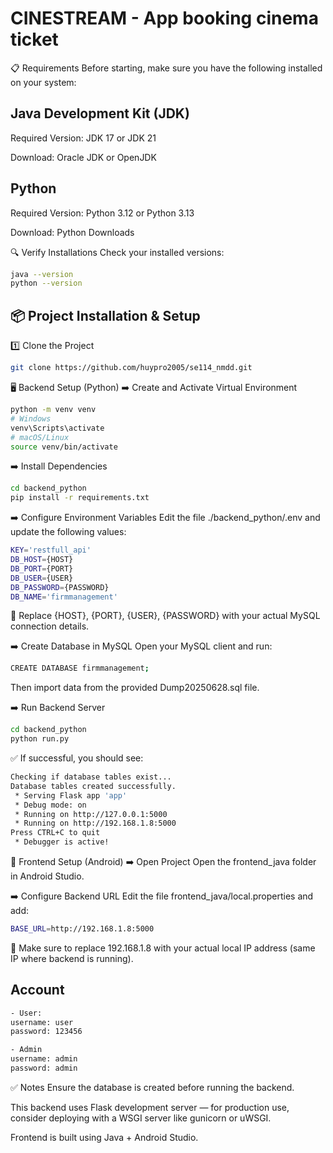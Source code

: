 # CINESTREAM - App booking cinema ticket

📋 Requirements
Before starting, make sure you have the following installed on your system:

## Java Development Kit (JDK)

Required Version: JDK 17 or JDK 21

Download: Oracle JDK or OpenJDK

## Python

Required Version: Python 3.12 or Python 3.13

Download: Python Downloads

🔍 Verify Installations
Check your installed versions:

```bash
java --version
python --version
```
## 📦 Project Installation & Setup
1️⃣ Clone the Project

```bash
git clone https://github.com/huypro2005/se114_nmdd.git
```



🖥️ Backend Setup (Python)
➡️ Create and Activate Virtual Environment

```bash
python -m venv venv
# Windows
venv\Scripts\activate
# macOS/Linux
source venv/bin/activate
```

➡️ Install Dependencies
```bash
cd backend_python
pip install -r requirements.txt
```

➡️ Configure Environment Variables
Edit the file ./backend_python/.env and update the following values:
```bash
KEY='restfull_api'
DB_HOST={HOST}
DB_PORT={PORT}
DB_USER={USER}
DB_PASSWORD={PASSWORD}
DB_NAME='firmmanagement'
```

📌 Replace {HOST}, {PORT}, {USER}, {PASSWORD} with your actual MySQL connection details.

➡️ Create Database in MySQL
Open your MySQL client and run:
```bash
CREATE DATABASE firmmanagement;
```

Then import data from the provided Dump20250628.sql file.

➡️ Run Backend Server

```bash
cd backend_python
python run.py
```

✅ If successful, you should see:
```bash
Checking if database tables exist...
Database tables created successfully.
 * Serving Flask app 'app'
 * Debug mode: on
 * Running on http://127.0.0.1:5000
 * Running on http://192.168.1.8:5000
Press CTRL+C to quit
 * Debugger is active!
```

📱 Frontend Setup (Android)
➡️ Open Project
Open the frontend_java folder in Android Studio.

➡️ Configure Backend URL
Edit the file frontend_java/local.properties and add:

```bash
BASE_URL=http://192.168.1.8:5000
```

📌 Make sure to replace 192.168.1.8 with your actual local IP address (same IP where backend is running).

## Account
```bash
- User: 
username: user
password: 123456

- Admin
username: admin
password: admin
```



✅ Notes
Ensure the database is created before running the backend.

This backend uses Flask development server — for production use, consider deploying with a WSGI server like gunicorn or uWSGI.

Frontend is built using Java + Android Studio.


